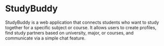 # StudyBuddy
StudyBuddy is a web application that connects students who want to study together for a specific subject or course. It allows users to create profiles, find study partners based on university, major, or courses, and communicate via a simple chat feature.
